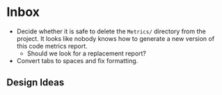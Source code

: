 # Inbox

- Decide whether it is safe to delete the `Metrics/` directory from the project. It looks like nobody knows how to generate a new version of this code metrics report.
  - Should we look for a replacement report?
- Convert tabs to spaces and fix formatting.

## Design Ideas



